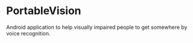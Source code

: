 PortableVision
==============

Android application to help visually impaired people to get somewhere by voice recognition.

